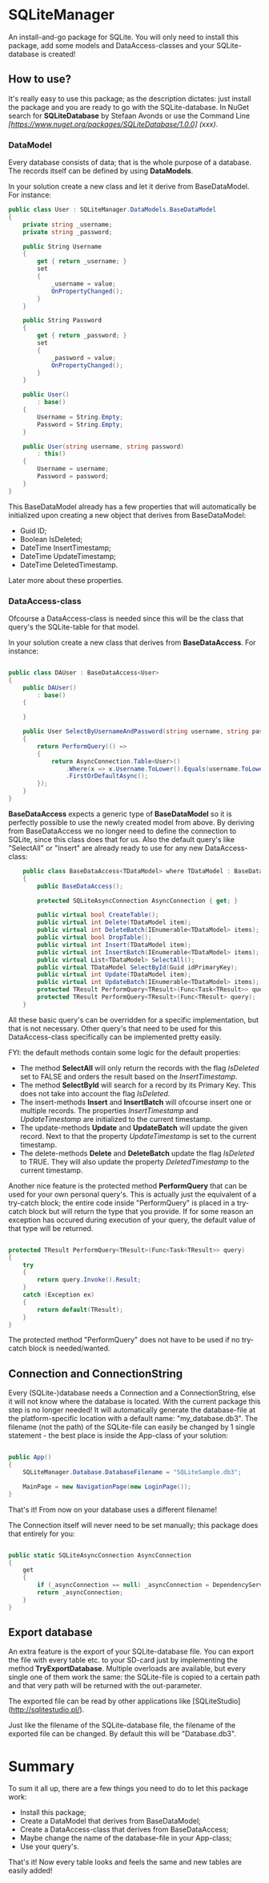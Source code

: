 # SQLiteManager
An install-and-go package for SQLite. You will only need to install this package, add some models and DataAccess-classes and your SQLite-database is created!

## How to use?
It's really easy to use this package; as the description dictates: just install the package and you are ready to go with the SQLite-database. In NuGet search for **SQLiteDatabase** by Stefaan Avonds or use the Command Line *[https://www.nuget.org/packages/SQLiteDatabase/1.0.0] (xxx)*.

### DataModel
Every database consists of data; that is the whole purpose of a database. The records itself can be defined by using **DataModels**.

In your solution create a new class and let it derive from BaseDataModel. For instance:
```C#
public class User : SQLiteManager.DataModels.BaseDataModel
{
    private string _username;
    private string _password;

    public String Username
    {
        get { return _username; }
        set
        {
            _username = value;
            OnPropertyChanged();
        }
    }

    public String Password
    {
        get { return _password; }
        set
        {
            _password = value;
            OnPropertyChanged();
        }
    }

    public User()
        : base()
    {
        Username = String.Empty;
        Password = String.Empty;
    }

    public User(string username, string password)
        : this()
    {
        Username = username;
        Password = password;
    }
}
```

This BaseDataModel already has a few properties that will automatically be initialized upon creating a new object that derives from BaseDataModel:
- Guid ID;
- Boolean IsDeleted;
- DateTime InsertTimestamp;
- DateTime UpdateTimestamp;
- DateTime DeletedTimestamp.

Later more about these properties.

### DataAccess-class
Ofcourse a DataAccess-class is needed since this will be the class that query's the SQLite-table for that model.

In your solution create a new class that derives from **BaseDataAccess**. For instance:

```C#

public class DAUser : BaseDataAccess<User>
{
    public DAUser()
        : base()
    {

    }

    public User SelectByUsernameAndPassword(string username, string password)
    {
        return PerformQuery(() =>
        {
            return AsyncConnection.Table<User>()
                .Where(x => x.Username.ToLower().Equals(username.ToLower()) && x.Password.Equals(password))
                .FirstOrDefaultAsync();
        });
    }
}

```

**BaseDataAccess** expects a generic type of **BaseDataModel** so it is perfectly possible to use the newly created model from above.
By deriving from BaseDataAccess we no longer need to define the connection to SQLite, since this class does that for us. Also the default query's like "SelectAll" or "Insert" are already ready to use for any new DataAccess-class:

```C#
    public class BaseDataAccess<TDataModel> where TDataModel : BaseDataModel, new()
    {
        public BaseDataAccess();

        protected SQLiteAsyncConnection AsyncConnection { get; }

        public virtual bool CreateTable();
        public virtual int Delete(TDataModel item);
        public virtual int DeleteBatch(IEnumerable<TDataModel> items);
        public virtual bool DropTable();
        public virtual int Insert(TDataModel item);
        public virtual int InsertBatch(IEnumerable<TDataModel> items);
        public virtual List<TDataModel> SelectAll();
        public virtual TDataModel SelectById(Guid idPrimaryKey);
        public virtual int Update(TDataModel item);
        public virtual int UpdateBatch(IEnumerable<TDataModel> items);
        protected TResult PerformQuery<TResult>(Func<Task<TResult>> query);
        protected TResult PerformQuery<TResult>(Func<TResult> query);
    }
```

All these basic query's can be overridden for a specific implementation, but that is not necessary. Other query's that need to be used for this DataAccess-class specifically can be implemented pretty easily.

FYI: the default methods contain some logic for the default properties:
- The method **SelectAll** will only return the records with the flag *IsDeleted* set to FALSE and orders the result based on the *InsertTimestamp*.
- The method **SelectById** will search for a record by its Primary Key. This does not take into account the flag *IsDeleted*.
- The insert-methods **Insert** and **InsertBatch** will ofcourse insert one or multiple records. The properties *InsertTimestamp* and *UpdateTimestamp* are initialized to the current timestamp.
- The update-methods **Update** and **UpdateBatch** will update the given record. Next to that the property *UpdateTimestamp* is set to the current timestamp.
- The delete-methods **Delete** and **DeleteBatch** update the flag *IsDeleted* to TRUE. They will also update the property *DeletedTimestamp* to the current timestamp.


Another nice feature is the protected method **PerformQuery** that can be used for your own personal query's. This is actually just the equivalent of a try-catch block; the entire code inside "PerformQuery" is placed in a try-catch block but will return the type that you provide. If for some reason an exception has occured during execution of your query, the default value of that type will be returned.

```C#

protected TResult PerformQuery<TResult>(Func<Task<TResult>> query)
{
    try
    {
        return query.Invoke().Result;
    }
    catch (Exception ex)
    {
        return default(TResult);
    }
}
```

The protected method "PerformQuery" does not have to be used if no try-catch block is needed/wanted.

## Connection and ConnectionString
Every (SQLite-)database needs a Connection and a ConnectionString, else it will not know where the database is located. With the current package this step is no longer needed! It will automatically generate the database-file at the platform-specific location with a default name: "my_database.db3".
The filename (not the path) of the SQLite-file can easily be changed by 1 single statement - the best place is inside the App-class of your solution:

```C#

public App()
{
    SQLiteManager.Database.DatabaseFilename = "SQLiteSample.db3";

    MainPage = new NavigationPage(new LoginPage());
}

```

That's it! From now on your database uses a different filename!

The Connection itself will never need to be set manually; this package does that entirely for you:

```C#

public static SQLiteAsyncConnection AsyncConnection
{
    get
    {
        if (_asyncConnection == null) _asyncConnection = DependencyService.Get<ISQLite>().GetAsyncConnection();
        return _asyncConnection;
    }
}

```

## Export database
An extra feature is the export of your SQLite-database file. You can export the file with every table etc. to your SD-card just by implementing the method **TryExportDatabase**.
Multiple overloads are available, but every single one of them work the same: the SQLite-file is copied to a certain path and that very path will be returned with the out-parameter.

The exported file can be read by other applications like [SQLiteStudio] (http://sqlitestudio.pl/).

Just like the filename of the SQLite-database file, the filename of the exported file can be changed. By default this will be "Database.db3".

# Summary
To sum it all up, there are a few things you need to do to let this package work:
* Install this package;
* Create a DataModel that derives from BaseDataModel;
* Create a DataAccess-class that derives from BaseDataAccess;
* Maybe change the name of the database-file in your App-class;
* Use your query's.

That's it! Now every table looks and feels the same and new tables are easily added!
